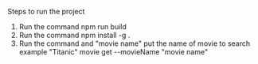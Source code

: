 Steps to run the project

1. Run the command 
    npm run build
2. Run the command 
    npm install -g .
3. Run the command and "movie name" put the name of movie to search example "Titanic"
   movie get --movieName "movie name"

